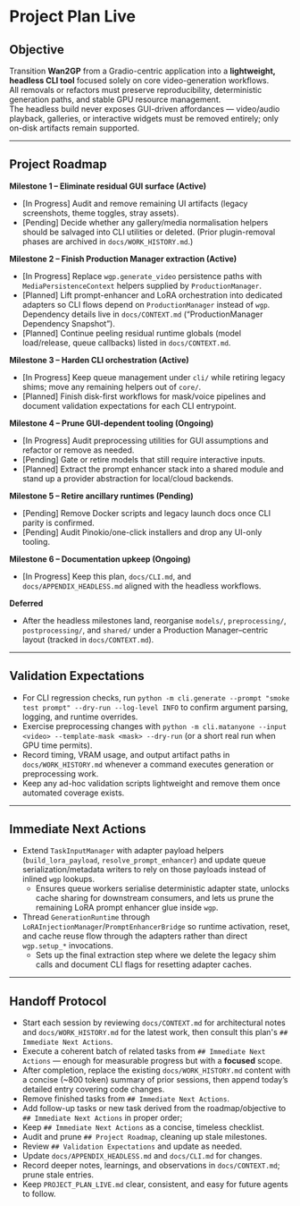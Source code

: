 # Project Plan Live

## Objective
Transition **Wan2GP** from a Gradio-centric application into a **lightweight, headless CLI tool** focused solely on core video-generation workflows.  
All removals or refactors must preserve reproducibility, deterministic generation paths, and stable GPU resource management.  
The headless build never exposes GUI-driven affordances — video/audio playback, galleries, or interactive widgets must be removed entirely; only on-disk artifacts remain supported.

---

## Project Roadmap

**Milestone 1 – Eliminate residual GUI surface (Active)**
- [In Progress] Audit and remove remaining UI artifacts (legacy screenshots, theme toggles, stray assets).
- [Pending] Decide whether any gallery/media normalisation helpers should be salvaged into CLI utilities or deleted. (Prior plugin-removal phases are archived in `docs/WORK_HISTORY.md`.)

**Milestone 2 – Finish Production Manager extraction (Active)**
- [In Progress] Replace `wgp.generate_video` persistence paths with `MediaPersistenceContext` helpers supplied by `ProductionManager`.
- [Planned] Lift prompt-enhancer and LoRA orchestration into dedicated adapters so CLI flows depend on `ProductionManager` instead of `wgp`. Dependency details live in `docs/CONTEXT.md` (“ProductionManager Dependency Snapshot”).
- [Planned] Continue peeling residual runtime globals (model load/release, queue callbacks) listed in `docs/CONTEXT.md`.

**Milestone 3 – Harden CLI orchestration (Active)**
- [In Progress] Keep queue management under `cli/` while retiring legacy shims; move any remaining helpers out of `core/`.
- [Planned] Finish disk-first workflows for mask/voice pipelines and document validation expectations for each CLI entrypoint.

**Milestone 4 – Prune GUI-dependent tooling (Ongoing)**
- [In Progress] Audit preprocessing utilities for GUI assumptions and refactor or remove as needed.
- [Pending] Gate or retire models that still require interactive inputs.
- [Planned] Extract the prompt enhancer stack into a shared module and stand up a provider abstraction for local/cloud backends.

**Milestone 5 – Retire ancillary runtimes (Pending)**
- [Pending] Remove Docker scripts and legacy launch docs once CLI parity is confirmed.
- [Pending] Audit Pinokio/one-click installers and drop any UI-only tooling.

**Milestone 6 – Documentation upkeep (Ongoing)**
- [In Progress] Keep this plan, `docs/CLI.md`, and `docs/APPENDIX_HEADLESS.md` aligned with the headless workflows.

**Deferred**
- After the headless milestones land, reorganise `models/`, `preprocessing/`, `postprocessing/`, and `shared/` under a Production Manager–centric layout (tracked in `docs/CONTEXT.md`).

---

## Validation Expectations
- For CLI regression checks, run `python -m cli.generate --prompt "smoke test prompt" --dry-run --log-level INFO` to confirm argument parsing, logging, and runtime overrides.
- Exercise preprocessing changes with `python -m cli.matanyone --input <video> --template-mask <mask> --dry-run` (or a short real run when GPU time permits).
- Record timing, VRAM usage, and output artifact paths in `docs/WORK_HISTORY.md` whenever a command executes generation or preprocessing work.
- Keep any ad-hoc validation scripts lightweight and remove them once automated coverage exists.

---

## Immediate Next Actions
- Extend `TaskInputManager` with adapter payload helpers (`build_lora_payload`, `resolve_prompt_enhancer`) and update queue serialization/metadata writers to rely on those payloads instead of inlined `wgp` lookups.
  - Ensures queue workers serialise deterministic adapter state, unlocks cache sharing for downstream consumers, and lets us prune the remaining LoRA prompt enhancer glue inside `wgp`.
- Thread `GenerationRuntime` through `LoRAInjectionManager`/`PromptEnhancerBridge` so runtime activation, reset, and cache reuse flow through the adapters rather than direct `wgp.setup_*` invocations.
  - Sets up the final extraction step where we delete the legacy shim calls and document CLI flags for resetting adapter caches.

---

## Handoff Protocol
- Start each session by reviewing `docs/CONTEXT.md` for architectural notes and `docs/WORK_HISTORY.md` for the latest work, then consult this plan's `## Immediate Next Actions`.
- Execute a coherent batch of related tasks from `## Immediate Next Actions` — enough for measurable progress but with a **focused** scope.
- After completion, replace the existing `docs/WORK_HISTORY.md` content with a concise (~800 token) summary of prior sessions, then append today’s detailed entry covering code changes.
- Remove finished tasks from `## Immediate Next Actions`.
- Add follow-up tasks or new task derived from the roadmap/objective to `## Immediate Next Actions` in proper order; 
- Keep `## Immediate Next Actions` as a concise, timeless checklist.
- Audit and prune `## Project Roadmap`, cleaning up stale milestones.
- Review `## Validation Expectations` and update as needed.
- Update `docs/APPENDIX_HEADLESS.md` and `docs/CLI.md` for changes.
- Record deeper notes, learnings, and observations in `docs/CONTEXT.md`; prune stale entries.
- Keep `PROJECT_PLAN_LIVE.md` clear, consistent, and easy for future agents to follow.
